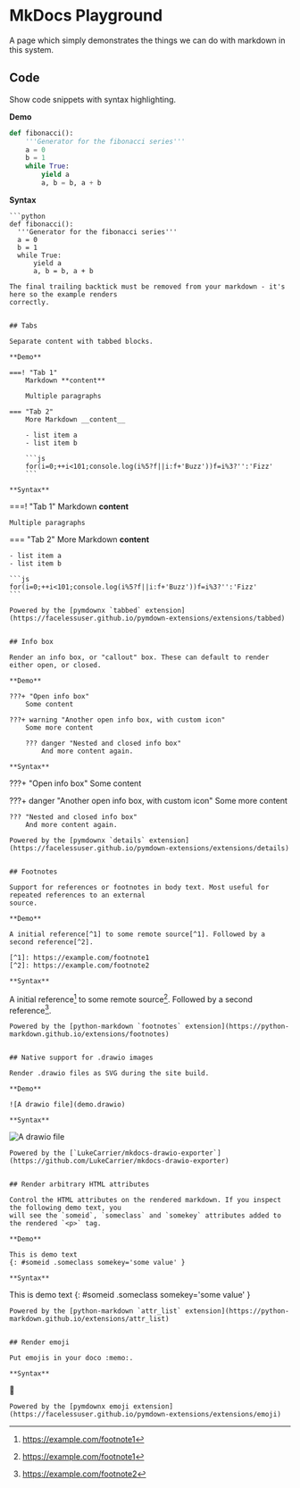 MkDocs Playground
=================

A page which simply demonstrates the things we can do with markdown in this system.


## Code

Show code snippets with syntax highlighting.

**Demo**

```python
def fibonacci():
    '''Generator for the fibonacci series'''
    a = 0
    b = 1
    while True:
        yield a
        a, b = b, a + b
```

**Syntax**

```
```python
def fibonacci():
  '''Generator for the fibonacci series'''
  a = 0
  b = 1
  while True:
      yield a
      a, b = b, a + b
````
```
The final trailing backtick must be removed from your markdown - it's here so the example renders
correctly.


## Tabs

Separate content with tabbed blocks.

**Demo**

===! "Tab 1"
    Markdown **content**

    Multiple paragraphs

=== "Tab 2"
    More Markdown __content__

    - list item a
    - list item b

    ```js
    for(i=0;++i<101;console.log(i%5?f||i:f+'Buzz'))f=i%3?'':'Fizz'
    ```

**Syntax**

```
===! "Tab 1"
    Markdown **content**

    Multiple paragraphs

=== "Tab 2"
    More Markdown __content__

    - list item a
    - list item b

    ```js
    for(i=0;++i<101;console.log(i%5?f||i:f+'Buzz'))f=i%3?'':'Fizz'
    ```
```
Powered by the [pymdownx `tabbed` extension](https://facelessuser.github.io/pymdown-extensions/extensions/tabbed)


## Info box

Render an info box, or "callout" box. These can default to render either open, or closed.

**Demo**

???+ "Open info box"
    Some content

???+ warning "Another open info box, with custom icon"
    Some more content

    ??? danger "Nested and closed info box"
        And more content again.

**Syntax**

```
???+ "Open info box"
    Some content

???+ danger "Another open info box, with custom icon"
    Some more content

    ??? "Nested and closed info box"
        And more content again.
```
Powered by the [pymdownx `details` extension](https://facelessuser.github.io/pymdown-extensions/extensions/details)


## Footnotes

Support for references or footnotes in body text. Most useful for repeated references to an external
source.

**Demo**

A initial reference[^1] to some remote source[^1]. Followed by a second reference[^2].

[^1]: https://example.com/footnote1
[^2]: https://example.com/footnote2

**Syntax**

```
A initial reference[^1] to some remote source[^1]. Followed by a second reference[^2].

[^1]: https://example.com/footnote1
[^2]: https://example.com/footnote2
```
Powered by the [python-markdown `footnotes` extension](https://python-markdown.github.io/extensions/footnotes)


## Native support for .drawio images

Render .drawio files as SVG during the site build.

**Demo**

![A drawio file](demo.drawio)

**Syntax**

```
![A drawio file](demo.drawio)
```
Powered by the [`LukeCarrier/mkdocs-drawio-exporter`](https://github.com/LukeCarrier/mkdocs-drawio-exporter)


## Render arbitrary HTML attributes

Control the HTML attributes on the rendered markdown. If you inspect the following demo text, you
will see the `someid`, `someclass` and `somekey` attributes added to the rendered `<p>` tag.

**Demo**

This is demo text
{: #someid .someclass somekey='some value' }

**Syntax**

```
This is demo text
{: #someid .someclass somekey='some value' }
```
Powered by the [python-markdown `attr_list` extension](https://python-markdown.github.io/extensions/attr_list)


## Render emoji

Put emojis in your doco :memo:.

**Syntax**

```
:memo:
```
Powered by the [pymdownx emoji extension](https://facelessuser.github.io/pymdown-extensions/extensions/emoji)

